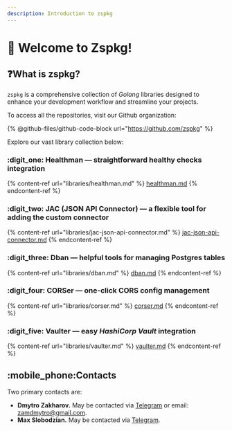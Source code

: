 ```yaml
---
description: Introduction to zspkg
---
```


# 👋 Welcome to Zspkg!

## :question:What is zspkg?

`zspkg` is a comprehensive collection of _Golang_ libraries designed to enhance your development workflow and streamline your projects.&#x20;

To access all the repositories, visit our Github organization:

{% @github-files/github-code-block url="https://github.com/zspkg" %}

Explore our vast library collection below:

### :digit\_one: Healthman —  straightforward healthy checks integration

{% content-ref url="libraries/healthman.md" %}
[healthman.md](libraries/healthman.md)
{% endcontent-ref %}

### :digit\_two: JAC (JSON API Connector) — a flexible tool for adding the custom connector

{% content-ref url="libraries/jac-json-api-connector.md" %}
[jac-json-api-connector.md](libraries/jac-json-api-connector.md)
{% endcontent-ref %}

### :digit\_three: Dban — helpful tools for managing Postgres tables

{% content-ref url="libraries/dban.md" %}
[dban.md](libraries/dban.md)
{% endcontent-ref %}

### :digit\_four: CORSer — one-click CORS config management

{% content-ref url="libraries/corser.md" %}
[corser.md](libraries/corser.md)
{% endcontent-ref %}

### :digit\_five: Vaulter — easy _HashiCorp Vault_ integration

{% content-ref url="libraries/vaulter.md" %}
[vaulter.md](libraries/vaulter.md)
{% endcontent-ref %}

## :mobile\_phone:Contacts

Two primary contacts are:

* **Dmytro Zakharov.** May be contacted via [Telegram](https://t.me/ZamDimon) or email: zamdmytro@gmail.com.
* **Max Slobodzian.** May be contacted via [Telegram](https://t.me/slbmax).
